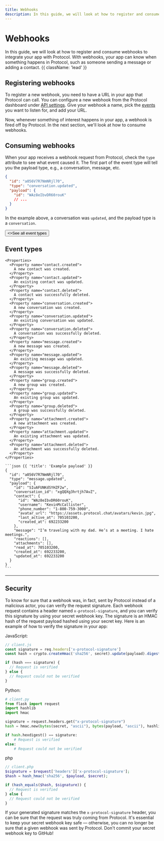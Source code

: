 ```yaml
---
title: Webhooks
description: In this guide, we will look at how to register and consume webhooks to integrate your app with Protocol.
---
```


# Webhooks

In this guide, we will look at how to register and consume webhooks to integrate your app with Protocol. With webhooks, your app can know when something happens in Protocol, such as someone sending a message or adding a contact. {{ className: 'lead' }}

## Registering webhooks

To register a new webhook, you need to have a URL in your app that Protocol can call. You can configure a new webhook from the Protocol dashboard under [API settings](#). Give your webhook a name, pick the [events](#event-types) you want to listen for, and add your URL.

Now, whenever something of interest happens in your app, a webhook is fired off by Protocol. In the next section, we'll look at how to consume webhooks.

## Consuming webhooks

When your app receives a webhook request from Protocol, check the `type` attribute to see what event caused it. The first part of the event type will tell you the payload type, e.g., a conversation, message, etc.

```json {{ title: 'Example webhook payload' }}
{
  "id": "a056V7R7NmNRjl70",
  "type": "conversation.updated",
  "payload": {
    "id": "WAz8eIbvDR60rouK"
    // ...
  }
}
```

In the example above, a conversation was `updated`, and the payload type is a `conversation`.

<div className="not-prose">
  <Button href="#event-types" variant="text" arrow="right">
    <>See all event types</>
  </Button>
</div>


## Event types

<Row>
  <Col>

    <Properties>
      <Property name="contact.created">
        A new contact was created.
      </Property>
      <Property name="contact.updated">
        An existing contact was updated.
      </Property>
      <Property name="contact.deleted">
        A contact was successfully deleted.
      </Property>
      <Property name="conversation.created">
        A new conversation was created.
      </Property>
      <Property name="conversation.updated">
        An existing conversation was updated.
      </Property>
      <Property name="conversation.deleted">
        A conversation was successfully deleted.
      </Property>
      <Property name="message.created">
        A new message was created.
      </Property>
      <Property name="message.updated">
        An existing message was updated.
      </Property>
      <Property name="message.deleted">
        A message was successfully deleted.
      </Property>
      <Property name="group.created">
        A new group was created.
      </Property>
      <Property name="group.updated">
        An existing group was updated.
      </Property>
      <Property name="group.deleted">
        A group was successfully deleted.
      </Property>
      <Property name="attachment.created">
        A new attachment was created.
      </Property>
      <Property name="attachment.updated">
        An existing attachment was updated.
      </Property>
      <Property name="attachment.deleted">
        An attachment was successfully deleted.
      </Property>
    </Properties>

  </Col>
  <Col sticky>

    ```json {{ 'title': 'Example payload' }}
    {
      "id": "a056V7R7NmNRjl70",
      "type": "message.updated",
      "payload": {
        "id": "SIuAFUNKdSYHZF2w",
        "conversation_id": "xgQQXg3hrtjh7AvZ",
        "contact": {
          "id": "WAz8eIbvDR60rouK",
          "username": "KevinMcCallister",
          "phone_number": "1-800-759-3000",
          "avatar_url": "https://assets.protocol.chat/avatars/kevin.jpg",
          "last_active_at": 705103200,
          "created_at": 692233200
        },
        "message": "I’m traveling with my dad. He’s at a meeting. I hate meetings.",
        "reactions": [],
        "attachments": [],
        "read_at": 705103200,
        "created_at": 692233200,
        "updated_at": 692233200
      }
    }
    ```

  </Col>
</Row>

<hr/>

## Security

To know for sure that a webhook was, in fact, sent by Protocol instead of a malicious actor, you can verify the request signature. Each webhook request contains a header named `x-protocol-signature`, and you can verify this signature by using your secret webhook key. The signature is an HMAC hash of the request payload hashed using your secret key. Here is an example of how to verify the signature in your app:

<CodeGroup title="Verifying a request">

JavaScript:

```js
// client.js
const signature = req.headers['x-protocol-signature']
const hash = crypto.createHmac('sha256', secret).update(payload).digest('hex')

if (hash === signature) {
  // Request is verified
} else {
  // Request could not be verified
}
```

Python:

```python
# client.py
from flask import request
import hashlib
import hmac

signature = request.headers.get("x-protocol-signature")
hash = hmac.new(bytes(secret, "ascii"), bytes(payload, "ascii"), hashlib.sha256)

if hash.hexdigest() == signature:
    # Request is verified
else:
    # Request could not be verified
```

php

```php 
// client.php
$signature = $request['headers']['x-protocol-signature'];
$hash = hash_hmac('sha256', $payload, $secret);

if (hash_equals($hash, $signature)) {
  // Request is verified
} else {
  // Request could not be verified
}
```

</CodeGroup>

If your generated signature matches the `x-protocol-signature` header, you can
be sure that the request was truly coming from Protocol. It's essential to keep
your secret webhook key safe — otherwise, you can no longer be sure that a
given webhook was sent by Protocol. Don't commit your secret webhook key to
GitHub!
